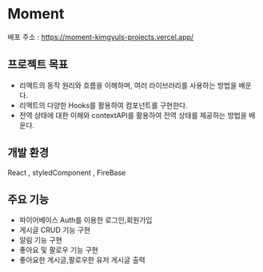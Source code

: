 # Moment

배포 주소 : <https://moment-kimgyuls-projects.vercel.app/>

## 프로젝트 목표 
- 리액트의 동작 원리와 흐름을 이해하며, 여러 라이브러리를 사용하는 방법을 배운다.
- 리액트의 다양한 Hooks를 활용하여 컴포넌트를 구현한다.
- 전역 상태에 대한 이해와 contextAPI를 활용하여 전역 상태를 제공하는 방법을 배운다.
  

## 개발 환경
React , styledComponent , FireBase

## 주요 기능 
- 파이어베이스 Auth를 이용한 로그인,회원가입
- 게시글 CRUD 기능 구현
- 알림 기능 구현 
- 좋아요 및 팔로우 기능 구현
- 좋아요한 게시글,팔로우한 유저 게시글 출력
